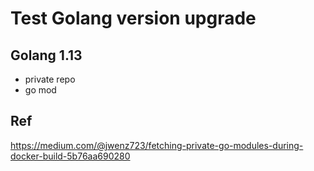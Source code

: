 # Test Golang version upgrade

## Golang 1.13

* private repo
* go mod


## Ref

https://medium.com/@jwenz723/fetching-private-go-modules-during-docker-build-5b76aa690280